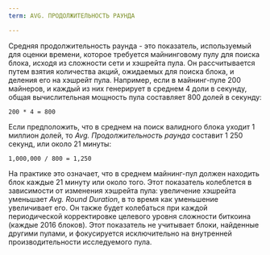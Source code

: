 ```yaml
---
term: AVG. ПРОДОЛЖИТЕЛЬНОСТЬ РАУНДА

---
```

Средняя продолжительность раунда - это показатель, используемый для оценки времени, которое требуется майнинговому пулу для поиска блока, исходя из сложности сети и хэшрейта пула. Он рассчитывается путем взятия количества акций, ожидаемых для поиска блока, и деления его на хэшрейт пула. Например, если в майнинг-пуле 200 майнеров, и каждый из них генерирует в среднем 4 доли в секунду, общая вычислительная мощность пула составляет 800 долей в секунду:

```text
200 * 4 = 800
```

Если предположить, что в среднем на поиск валидного блока уходит 1 миллион долей, то *Avg. Продолжительность раунда* составит 1 250 секунд, или около 21 минуты:

```text
1,000,000 / 800 = 1,250
```

На практике это означает, что в среднем майнинг-пул должен находить блок каждые 21 минуту или около того. Этот показатель колеблется в зависимости от изменения хэшрейта пула: увеличение хэшрейта уменьшает *Avg. Round Duration*, в то время как уменьшение увеличивает его. Он также будет колебаться при каждой периодической корректировке целевого уровня сложности биткоина (каждые 2016 блоков). Этот показатель не учитывает блоки, найденные другими пулами, и фокусируется исключительно на внутренней производительности исследуемого пула.